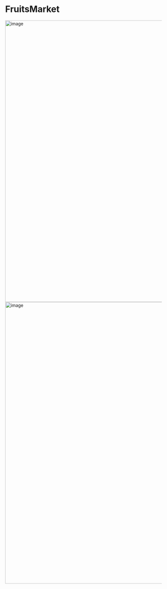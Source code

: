 # FruitsMarket
 
<img width="902" alt="image" src="https://github.com/WizardSC/FruitsMarket/assets/97122589/6d0f2c42-01e6-4a09-940e-34aad872b93e">

<img width="902" alt="image" src="https://github.com/WizardSC/FruitsMarket/assets/97122589/69b3ee1c-43eb-44d2-8774-056e2c78c1f7">

